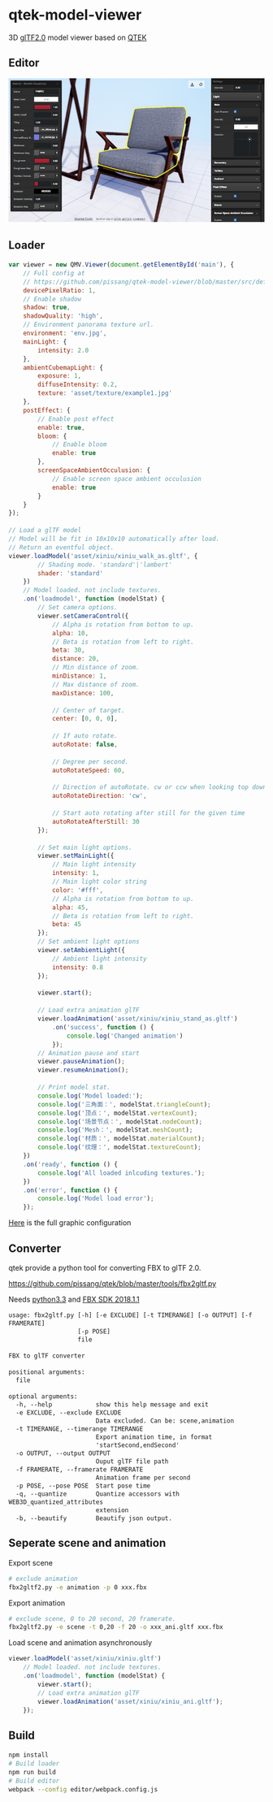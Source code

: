 # qtek-model-viewer

3D [glTF2.0](https://github.com/KhronosGroup/glTF) model viewer based on [QTEK](https://github.com/pissang/qtek)

## Editor

<a href="https://pissang.github.io/qtek-model-viewer/editor/">
    <img src="./screenshots/editor.jpg" width="600px" />
</a>

## Loader

```js
var viewer = new QMV.Viewer(document.getElementById('main'), {
    // Full config at
    // https://github.com/pissang/qtek-model-viewer/blob/master/src/defaultSceneConfig.js
    devicePixelRatio: 1,
    // Enable shadow
    shadow: true,
    shadowQuality: 'high',
    // Environment panorama texture url.
    environment: 'env.jpg',
    mainLight: {
        intensity: 2.0
    },
    ambientCubemapLight: {
        exposure: 1,
        diffuseIntensity: 0.2,
        texture: 'asset/texture/example1.jpg'
    },
    postEffect: {
        // Enable post effect
        enable: true,
        bloom: {
            // Enable bloom
            enable: true
        },
        screenSpaceAmbientOcculusion: {
            // Enable screen space ambient occulusion
            enable: true
        }
    }
});

// Load a glTF model
// Model will be fit in 10x10x10 automatically after load.
// Return an eventful object.
viewer.loadModel('asset/xiniu/xiniu_walk_as.gltf', {
        // Shading mode. 'standard'|'lambert'
        shader: 'standard'
    })
    // Model loaded. not include textures.
    .on('loadmodel', function (modelStat) {
        // Set camera options.
        viewer.setCameraControl({
            // Alpha is rotation from bottom to up.
            alpha: 10,
            // Beta is rotation from left to right.
            beta: 30,
            distance: 20,
            // Min distance of zoom.
            minDistance: 1,
            // Max distance of zoom.
            maxDistance: 100,

            // Center of target.
            center: [0, 0, 0],

            // If auto rotate.
            autoRotate: false,

            // Degree per second.
            autoRotateSpeed: 60,

            // Direction of autoRotate. cw or ccw when looking top down.
            autoRotateDirection: 'cw',

            // Start auto rotating after still for the given time
            autoRotateAfterStill: 30
        });

        // Set main light options.
        viewer.setMainLight({
            // Main light intensity
            intensity: 1,
            // Main light color string
            color: '#fff',
            // Alpha is rotation from bottom to up.
            alpha: 45,
            // Beta is rotation from left to right.
            beta: 45
        });
        // Set ambient light options
        viewer.setAmbientLight({
            // Ambient light intensity
            intensity: 0.8
        });

        viewer.start();

        // Load extra animation glTF
        viewer.loadAnimation('asset/xiniu/xiniu_stand_as.gltf')
            .on('success', function () {
                console.log('Changed animation')
            });
        // Animation pause and start
        viewer.pauseAnimation();
        viewer.resumeAnimation();

        // Print model stat.
        console.log('Model loaded:');
        console.log('三角面：', modelStat.triangleCount);
        console.log('顶点：', modelStat.vertexCount);
        console.log('场景节点：', modelStat.nodeCount);
        console.log('Mesh：', modelStat.meshCount);
        console.log('材质：', modelStat.materialCount);
        console.log('纹理：', modelStat.textureCount);
    })
    .on('ready', function () {
        console.log('All loaded inlcuding textures.');
    })
    .on('error', function () {
        console.log('Model load error');
    });

```

[Here](https://github.com/pissang/qtek-model-viewer/blob/master/src/defaultSceneConfig.js) is the full graphic configuration

## Converter

qtek provide a python tool for converting FBX to glTF 2.0.

https://github.com/pissang/qtek/blob/master/tools/fbx2gltf.py

Needs [python3.3](https://www.python.org/download/releases/3.3.0/) and [FBX SDK 2018.1.1](http://usa.autodesk.com/adsk/servlet/pc/item?siteID=123112&id=26416130)

```
usage: fbx2gltf.py [-h] [-e EXCLUDE] [-t TIMERANGE] [-o OUTPUT] [-f FRAMERATE]
                   [-p POSE]
                   file

FBX to glTF converter

positional arguments:
  file

optional arguments:
  -h, --help            show this help message and exit
  -e EXCLUDE, --exclude EXCLUDE
                        Data excluded. Can be: scene,animation
  -t TIMERANGE, --timerange TIMERANGE
                        Export animation time, in format
                        'startSecond,endSecond'
  -o OUTPUT, --output OUTPUT
                        Ouput glTF file path
  -f FRAMERATE, --framerate FRAMERATE
                        Animation frame per second
  -p POSE, --pose POSE  Start pose time
  -q, --quantize        Quantize accessors with WEB3D_quantized_attributes
                        extension
  -b, --beautify        Beautify json output.

```


## Seperate scene and animation

Export scene

```bash
# exclude animation
fbx2gltf2.py -e animation -p 0 xxx.fbx
```

Export animation

```bash
# exclude scene, 0 to 20 second, 20 framerate.
fbx2gltf2.py -e scene -t 0,20 -f 20 -o xxx_ani.gltf xxx.fbx
```

Load scene and animation asynchronously

```js
viewer.loadModel('asset/xiniu/xiniu.gltf')
    // Model loaded. not include textures.
    .on('loadmodel', function (modelStat) {
        viewer.start();
        // Load extra animation glTF
        viewer.loadAnimation('asset/xiniu/xiniu_ani.gltf');
    });
```

## Build

```bash
npm install
# Build loader
npm run build
# Build editor
webpack --config editor/webpack.config.js
```